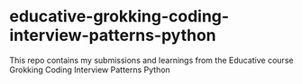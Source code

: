 # educative-grokking-coding-interview-patterns-python
This repo contains my submissions and learnings from the Educative course Grokking Coding Interview Patterns Python 

